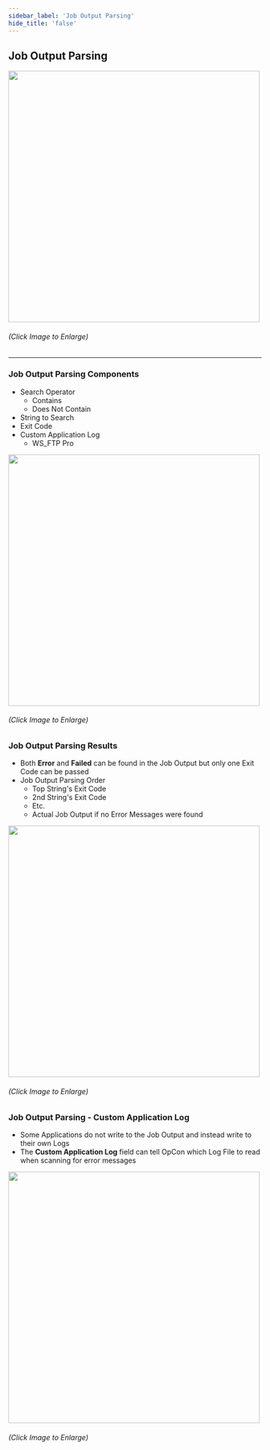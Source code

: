 ```yaml
---
sidebar_label: 'Job Output Parsing'
hide_title: 'false'
---
```


## Job Output Parsing

<a href="imgadvanced/JobOutputParsingMainScreen.png" target="_blank"><img src="imgadvanced/JobOutputParsingMainScreen.png" width="500"></img></a>   

###### (Click Image to Enlarge)

---

### Job Output Parsing Components

* Search Operator
    * Contains
    * Does Not Contain
* String to Search
* Exit Code
* Custom Application Log
    * WS_FTP Pro

<a href="imgadvanced/Contains.png" target="_blank"><img src="imgadvanced/Contains.png" width="500"></img></a>   

###### (Click Image to Enlarge)

### Job Output Parsing Results 

* Both **Error** and **Failed** can be found in the Job Output but only one Exit Code can be passed
* Job Output Parsing Order
    * Top String's Exit Code
    * 2nd String's Exit Code
    * Etc.
    * Actual Job Output if no Error Messages were found

<a href="imgadvanced/ParsingResults.png" target="_blank"><img src="imgadvanced/ParsingResults.png" width="500"></img></a>   

###### (Click Image to Enlarge)

### Job Output Parsing - Custom Application Log

* Some Applications do not write to the Job Output and instead write to their own Logs
* The **Custom Application Log** field can tell OpCon which Log File to read when scanning for error messages

<a href="imgadvanced/CustomLog.png" target="_blank"><img src="imgadvanced/CustomLog.png" width="500"></img></a>   

###### (Click Image to Enlarge)